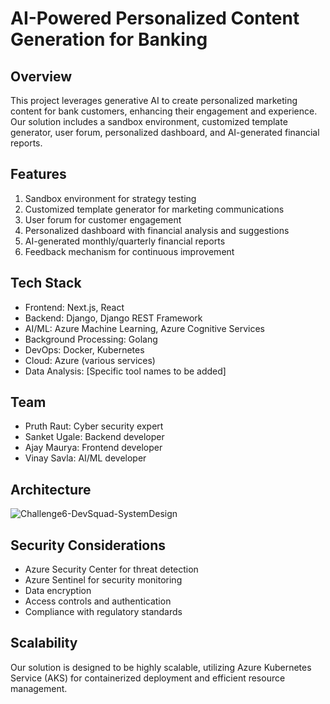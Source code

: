 # AI-Powered Personalized Content Generation for Banking

## Overview

This project leverages generative AI to create personalized marketing content for bank customers, enhancing their engagement and experience. Our solution includes a sandbox environment, customized template generator, user forum, personalized dashboard, and AI-generated financial reports.

## Features

1. Sandbox environment for strategy testing
2. Customized template generator for marketing communications
3. User forum for customer engagement
4. Personalized dashboard with financial analysis and suggestions
5. AI-generated monthly/quarterly financial reports
6. Feedback mechanism for continuous improvement

## Tech Stack

- Frontend: Next.js, React
- Backend: Django, Django REST Framework
- AI/ML: Azure Machine Learning, Azure Cognitive Services
- Background Processing: Golang
- DevOps: Docker, Kubernetes
- Cloud: Azure (various services)
- Data Analysis: [Specific tool names to be added]

## Team

- Pruth Raut: Cyber security expert
- Sanket Ugale: Backend developer
- Ajay Maurya: Frontend developer
- Vinay Savla: AI/ML developer

## Architecture


![Challenge6-DevSquad-SystemDesign](https://github.com/Team-DevSquad/BoB-Personalized-Content-Generation/assets/121743571/f463c3d0-7fd2-4b77-ab20-8e0c3dad567f)



## Security Considerations

- Azure Security Center for threat detection
- Azure Sentinel for security monitoring
- Data encryption
- Access controls and authentication
- Compliance with regulatory standards

## Scalability

Our solution is designed to be highly scalable, utilizing Azure Kubernetes Service (AKS) for containerized deployment and efficient resource management.
